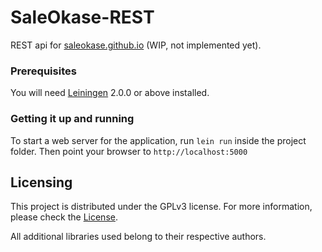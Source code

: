 # SaleOkase-REST

REST api for [saleokase.github.io](http://saleokase.github.io) (WIP, not implemented yet).

### Prerequisites

You will need [Leiningen](https://github.com/technomancy/leiningen) 2.0.0 or above installed.

### Getting it up and running

To start a web server for the application, run `lein run` inside the project folder. Then point your browser to `http://localhost:5000`

## Licensing

This project is distributed under the GPLv3 license. For more information, please check the [License](./LICENSE).

All additional libraries used belong to their respective authors.
